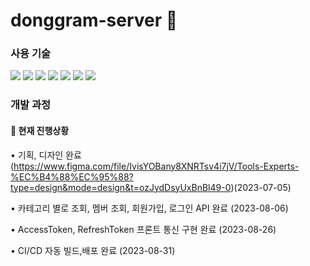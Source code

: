 # donggram-server 🌴

### 사용 기술 
<img src="https://img.shields.io/badge/JAVA-DD6620?style=for-the-badge&logo=JAVA&logoColor=white"> <img src="https://img.shields.io/badge/SPRINGBOOT-6DB33F?style=for-the-badge&logo=SPRING&logoColor=white"> <img src="https://img.shields.io/badge/Spring Security-6DB33F?style=for-the-badge&logo=SPRINGSECURITY&logoColor=white"> <img src="https://img.shields.io/badge/Amazon EC2-FF9900?style=for-the-badge&logo=AMAZONEC2&logoColor=white"> <img src="https://img.shields.io/badge/Amazon S3-569A31?style=for-the-badge&logo=AMAZONS3&logoColor=white"> <img src="https://img.shields.io/badge/Amazon RDS-527FFF?style=for-the-badge&logo=AMAZONRDS&logoColor=white"> <img src="https://img.shields.io/badge/Github Actions-2088FF?style=for-the-badge&logo=GITHUBACTIONS&logoColor=white"> 

### 개발 과정

#### 📌 현재 진행상황

• 기획, 디자인 완료(https://www.figma.com/file/IvisYOBany8XNRTsv4i7jV/Tools-Experts-%EC%B4%88%EC%95%88?type=design&mode=design&t=ozJydDsyUxBnBl49-0)(2023-07-05)

• 카테고리 별로 조회, 멤버 조회, 회원가입, 로그인 API 완료 (2023-08-06)


• AccessToken, RefreshToken 프론트 통신 구현 완료 (2023-08-26)


• CI/CD 자동 빌드,배포 완료 (2023-08-31)

